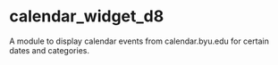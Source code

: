 # calendar_widget_d8
A module to display calendar events from calendar.byu.edu for certain dates and categories.
